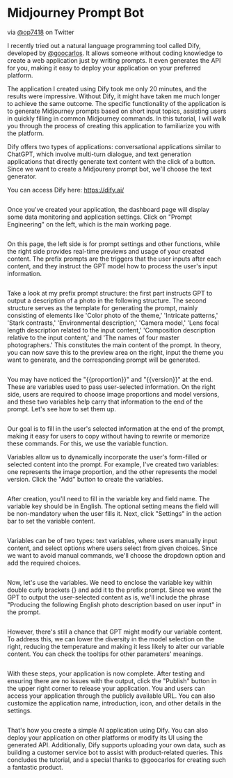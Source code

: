 # Midjourney Prompt Bot

via [@op7418](https://twitter.com/op7418) on Twitter

I recently tried out a natural language programming tool called Dify, developed by [@goocarlos](https://twitter.com/goocarlos). It allows someone without coding knowledge to create a web application just by writing prompts. It even generates the API for you, making it easy to deploy your application on your preferred platform.

The application I created using Dify took me only 20 minutes, and the results were impressive. Without Dify, it might have taken me much longer to achieve the same outcome. The specific functionality of the application is to generate Midjourney prompts based on short input topics, assisting users in quickly filling in common Midjourney commands. In this tutorial, I will walk you through the process of creating this application to familiarize you with the platform.

Dify offers two types of applications: conversational applications similar to ChatGPT, which involve multi-turn dialogue, and text generation applications that directly generate text content with the click of a button. Since we want to create a Midjoureny prompt bot, we'll choose the text generator.

You can access Dify here: https://dify.ai/

<figure><img src="/en/.gitbook/assets/learn-more/create-app.png" alt=""><figcaption></figcaption></figure>

Once you've created your application, the dashboard page will display some data monitoring and application settings. Click on "Prompt Engineering" on the left, which is the main working page.

<figure><img src="/en/.gitbook/assets/learn-more/screenshot-20230802-114025.png" alt=""><figcaption></figcaption></figure>

On this page, the left side is for prompt settings and other functions, while the right side provides real-time previews and usage of your created content. The prefix prompts are the triggers that the user inputs after each content, and they instruct the GPT model how to process the user's input information.

<figure><img src="/en/.gitbook/assets/learn-more/WechatIMG38.jpg" alt=""><figcaption></figcaption></figure>

Take a look at my prefix prompt structure: the first part instructs GPT to output a description of a photo in the following structure. The second structure serves as the template for generating the prompt, mainly consisting of elements like 'Color photo of the theme,' 'Intricate patterns,' 'Stark contrasts,' 'Environmental description,' 'Camera model,' 'Lens focal length description related to the input content,' 'Composition description relative to the input content,' and 'The names of four master photographers.' This constitutes the main content of the prompt. In theory, you can now save this to the preview area on the right, input the theme you want to generate, and the corresponding prompt will be generated.

<figure><img src="/en/.gitbook/assets/learn-more/pre-prompt.png" alt=""><figcaption></figcaption></figure>

You may have noticed the "\{{proportion\}}" and "\{{version\}}" at the end. These are variables used to pass user-selected information. On the right side, users are required to choose image proportions and model versions, and these two variables help carry that information to the end of the prompt. Let's see how to set them up.

<figure><img src="/en/.gitbook/assets/learn-more/screenshot-20230802-145326.png" alt=""><figcaption></figcaption></figure>

Our goal is to fill in the user's selected information at the end of the prompt, making it easy for users to copy without having to rewrite or memorize these commands. For this, we use the variable function.

Variables allow us to dynamically incorporate the user's form-filled or selected content into the prompt. For example, I've created two variables: one represents the image proportion, and the other represents the model version. Click the "Add" button to create the variables.

<figure><img src="/en/.gitbook/assets/learn-more/WechatIMG157.jpg" alt=""><figcaption></figcaption></figure>

After creation, you'll need to fill in the variable key and field name. The variable key should be in English. The optional setting means the field will be non-mandatory when the user fills it. Next, click "Settings" in the action bar to set the variable content.

<figure><img src="/en/.gitbook/assets/learn-more/WechatIMG158.jpg" alt=""><figcaption></figcaption></figure>

Variables can be of two types: text variables, where users manually input content, and select options where users select from given choices. Since we want to avoid manual commands, we'll choose the dropdown option and add the required choices.

<figure><img src="/en/.gitbook/assets/learn-more/app-variables.png" alt=""><figcaption></figcaption></figure>

Now, let's use the variables. We need to enclose the variable key within double curly brackets {} and add it to the prefix prompt. Since we want the GPT to output the user-selected content as is, we'll include the phrase "Producing the following English photo description based on user input" in the prompt.

<figure><img src="/en/.gitbook/assets/learn-more/WechatIMG160.jpg" alt=""><figcaption></figcaption></figure>

However, there's still a chance that GPT might modify our variable content. To address this, we can lower the diversity in the model selection on the right, reducing the temperature and making it less likely to alter our variable content. You can check the tooltips for other parameters' meanings.

<figure><img src="/en/.gitbook/assets/learn-more/screenshot-20230802-141913.png" alt=""><figcaption></figcaption></figure>

With these steps, your application is now complete. After testing and ensuring there are no issues with the output, click the "Publish" button in the upper right corner to release your application. You and users can access your application through the publicly available URL. You can also customize the application name, introduction, icon, and other details in the settings.

<figure><img src="/en/.gitbook/assets/learn-more/screenshot-20230802-142407.png" alt=""><figcaption></figcaption></figure>

That's how you create a simple AI application using Dify. You can also deploy your application on other platforms or modify its UI using the generated API. Additionally, Dify supports uploading your own data, such as building a customer service bot to assist with product-related queries. This concludes the tutorial, and a special thanks to @goocarlos for creating such a fantastic product.
